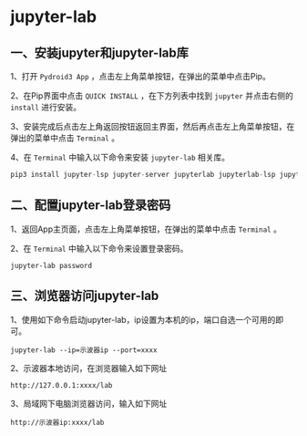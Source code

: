 # jupyter-lab

## 一、安装jupyter和jupyter-lab库

1、打开 `Pydroid3 App` ，点击左上角菜单按钮，在弹出的菜单中点击Pip。

2、在Pip界面中点击 `QUICK INSTALL` ，在下方列表中找到 `jupyter` 并点击右侧的 `install` 进行安装。

3、安装完成后点击左上角返回按钮返回主界面，然后再点击左上角菜单按钮，在弹出的菜单中点击 `Terminal` 。

4、在 `Terminal` 中输入以下命令来安装 `jupyter-lab` 相关库。

```python
pip3 install jupyter-lsp jupyter-server jupyterlab jupyterlab-lsp jupyterlab-github jupyterlab-git
```



## 二、配置jupyter-lab登录密码

1、返回App主页面，点击左上角菜单按钮，在弹出的菜单中点击 `Terminal` 。

2、在 `Terminal` 中输入以下命令来设置登录密码。

```
jupyter-lab password
```

## 三、浏览器访问jupyter-lab

1、使用如下命令启动jupyter-lab，ip设置为本机的ip，端口自选一个可用的即可。

```
jupyter-lab --ip=示波器ip --port=xxxx
```

2、示波器本地访问，在浏览器输入如下网址

```
http://127.0.0.1:xxxx/lab
```

3、局域网下电脑浏览器访问，输入如下网址

```
http://示波器ip:xxxx/lab 
```
